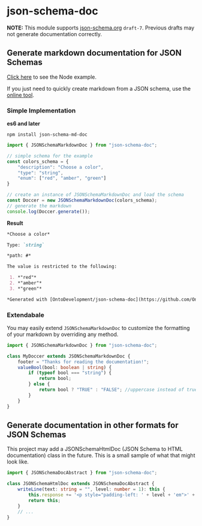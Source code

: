 # json-schema-doc

**NOTE:** This module supports [json-schema.org](https://json-schema.org/) `draft-7`. Previous drafts may not generate documentation correctly.

## Generate markdown documentation for JSON Schemas
[Click here](https://github.com/BrianWendt/json-schema-md-doc/tree/master/samples/node) to see the Node example.

If you just need to quickly create markdown from a JSON schema, use the [online tool](https://brianwendt.github.io/json-schema-md-doc/).

### Simple Implementation

**es6 and later**

```
npm install json-schema-md-doc
```

```javascript
import { JSONSchemaMarkdownDoc } from "json-schema-doc";

// simple schema for the example
const colors_schema = {
	"description": "Choose a color",
	"type": "string",
	"enum": ["red", "amber", "green"]
}

// create an instance of JSONSchemaMarkdownDoc and load the schema
const Doccer = new JSONSchemaMarkdownDoc(colors_schema);
// generate the markdown
console.log(Doccer.generate());
```

**Result**

```markdown
*Choose a color*

Type: `string`

*path: #*

The value is restricted to the following: 

 1. *"red"*
 2. *"amber"*
 3. *"green"*

*Generated with [OntoDevelopment/json-schema-doc](https://github.com/OntoDevelopment/json-schema-doc)*
```

### Extendabale

You may easily extend `JSONSchemaMarkdownDoc` to customize the formatting of your markdown by overriding any method.

```typescript
import { JSONSchemaMarkdownDoc } from "json-schema-doc";

class MyDoccer extends JSONSchemaMarkdownDoc {
    footer = "Thanks for reading the documentation!";
    valueBool(bool: boolean | string) {
        if (typeof bool === "string") {
            return bool;
        } else {
            return bool ? "TRUE" : "FALSE"; //uppercase instead of true/false
        }
    }
}
```

## Generate documentation in other formats for JSON Schemas
This project may add a JSONSchemaHtmlDoc (JSON Schema to HTML documentation) class in the future. This is a small sample of what that might look like.
```typescript
import { JSONSchemaDocAbstract } from "json-schema-doc";

class JSONSchemaHtmlDoc extends JSONSchemaDocAbstract {
    writeLine(text: string = "", level: number = 1): this {
        this.response += '<p style="padding-left: ' + level + 'em">' + text + '</p>';
        return this;
    }
    // ... 
}
```
